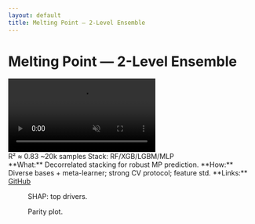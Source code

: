 ```yaml
---
layout: default
title: Melting Point — 2-Level Ensemble
---
```


# Melting Point — 2-Level Ensemble
<div class="media">
  <video src="/assets/video/mp-ensemble.mp4" autoplay muted loop playsinline></video>
</div>
<div class="metrics">
  <span class="metric">R² ≈ 0.83</span>
  <span class="metric alt">~20k samples</span>
  <span class="metric good">Stack: RF/XGB/LGBM/MLP</span>
</div>
**What:** Decorrelated stacking for robust MP prediction.  
**How:** Diverse bases + meta-learner; strong CV protocol; feature std.  
**Links:** <a class="btn" href="REPO_URL" target="_blank">GitHub</a>
<div class="gallery">
  <figure class="figure"><img src="/assets/img/projects/mp-ensemble/shap.png" alt=""><figcaption>SHAP: top drivers.</figcaption></figure>
  <figure class="figure"><img src="/assets/img/projects/mp-ensemble/parity.png" alt=""><figcaption>Parity plot.</figcaption></figure>
</div>
